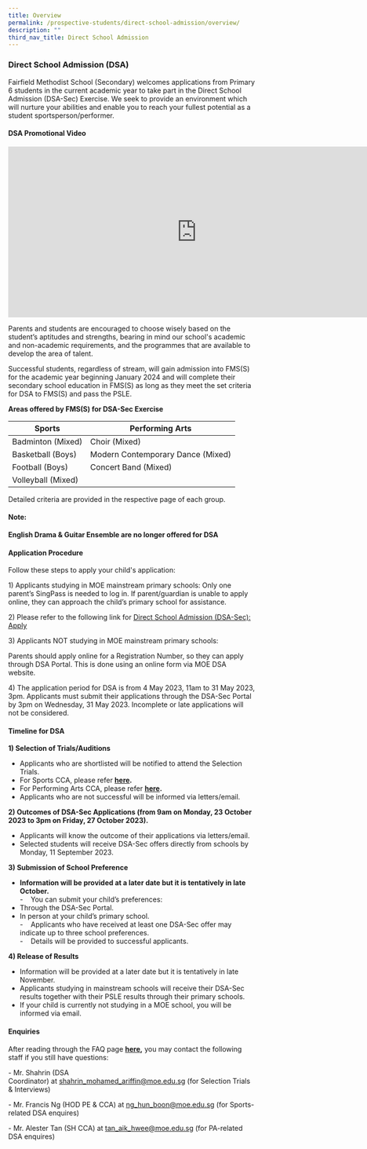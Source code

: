 ```yaml
---
title: Overview
permalink: /prospective-students/direct-school-admission/overview/
description: ""
third_nav_title: Direct School Admission
---
```

### Direct School Admission (DSA)


Fairfield Methodist School (Secondary) welcomes applications from Primary 6 students in the current academic year to take part in the Direct School Admission (DSA-Sec) Exercise. We seek to provide an environment which will nurture your abilities and enable you to reach your fullest potential as a student sportsperson/performer.

#### DSA Promotional Video

<iframe width="768" height="348" src="https://www.youtube.com/embed/KbeWyYy9ca8" title="FMSS DSA Promotional Video" frameborder="0" allow="accelerometer; autoplay; clipboard-write; encrypted-media; gyroscope; picture-in-picture" allowfullscreen=""></iframe>

Parents and students are encouraged to choose wisely based on the student’s aptitudes and strengths, bearing in mind our school's academic and non-academic requirements, and the programmes that are available to develop the area of talent.

  

Successful students, regardless of stream, will gain admission into FMS(S) for the academic year beginning January 2024 and will complete their secondary school education in FMS(S) as long as they meet the set criteria for DSA to FMS(S) and pass the PSLE.

**Areas offered by FMS(S) for DSA-Sec Exercise**



| Sports | Performing Arts |
| -------- | -------- | 
| Badminton (Mixed)| Choir (Mixed)
| Basketball (Boys)| Modern Contemporary Dance (Mixed)
| Football (Boys)| Concert Band (Mixed)
| Volleyball (Mixed)

Detailed criteria are provided in the respective page of each group.
#### **Note:**
**English Drama &amp; Guitar Ensemble are no longer offered for DSA**

#### Application Procedure

Follow these steps to apply your child's application:  

1\)&nbsp;Applicants studying in MOE mainstream primary schools: Only one parent’s SingPass is needed to log in. If parent/guardian is unable to apply online, they can approach the child’s primary school for assistance.

2\) Please refer to the following link for [Direct School Admission (DSA-Sec): Apply](https://www.moe.gov.sg/secondary/dsa)

3\) Applicants NOT studying in MOE mainstream primary schools:  

Parents should apply online for a Registration Number, so they can apply through DSA Portal. This is done using an online form via MOE DSA website.

4\) The application period for DSA is from 4 May 2023, 11am to 31 May 2023, 3pm. Applicants must submit their applications through the DSA-Sec Portal by 3pm on Wednesday, 31 May 2023. Incomplete or late applications will not be considered.

#### Timeline for DSA

**1) Selection of Trials/Auditions**
*   Applicants who are shortlisted will be notified to attend the Selection Trials.  
*   For Sports CCA, please refer&nbsp;**[here](https://staging.d1wp5xkpm2dbnc.amplifyapp.com/prospective-students/direct-school-admission/sports/).**
*   For Performing Arts CCA, please refer&nbsp;**[here](https://staging.d1wp5xkpm2dbnc.amplifyapp.com/prospective-students/direct-school-admission/performing-arts/).**
*   Applicants who are not successful will be informed via letters/email.

**2) Outcomes of DSA-Sec Applications (from 9am on Monday, 23 October 2023 to 3pm on Friday, 27 October 2023).**
*   Applicants will know the outcome of their applications via letters/email.
*   Selected students will receive DSA-Sec offers directly from schools by Monday, 11 September 2023.

**3) Submission of School Preference**
*   **Information will be provided at a later date but it is tentatively in late October.**<br>
\-&nbsp; &nbsp; You can submit your child’s preferences:
*   Through the DSA-Sec Portal.
*   In person at your child’s primary school.<br>
\-&nbsp; &nbsp; Applicants who have received at least one DSA-Sec offer may indicate up to three school preferences.  
\-&nbsp; &nbsp; Details will be provided to successful applicants.  

**4) Release of Results**
*   Information will be provided at a later date but it is tentatively in late November.  
*   Applicants studying in mainstream schools will receive their DSA-Sec results together with their PSLE results&nbsp;through their primary schools.
*   If your child is currently not studying in a MOE school, you will be informed via email.

#### Enquiries
After reading through the FAQ page&nbsp;**[here](https://staging.d1wp5xkpm2dbnc.amplifyapp.com/prospective-students/direct-school-admission/faq/),**&nbsp;you may contact the following staff if you still have questions:  

\- Mr. Shahrin (DSA Coordinator)&nbsp;at&nbsp;[shahrin\_mohamed\_ariffin@moe.edu.sg](mailto:shahrin_mohamed_ariffin@moe.edu.sg)&nbsp;(for Selection Trials &amp; Interviews)&nbsp;

\- Mr. Francis Ng (HOD PE &amp; CCA)&nbsp;at&nbsp;[ng\_hun\_boon@moe.edu.sg](mailto:ng_hun_boon@moe.edu.sg)&nbsp;(for Sports-related DSA enquires)&nbsp;

\- Mr. Alester Tan (SH CCA)&nbsp;at&nbsp;[tan\_aik\_hwee@moe.edu.sg](mailto:tan_aik_hwee@moe.edu.sg)&nbsp;(for PA-related DSA enquires)